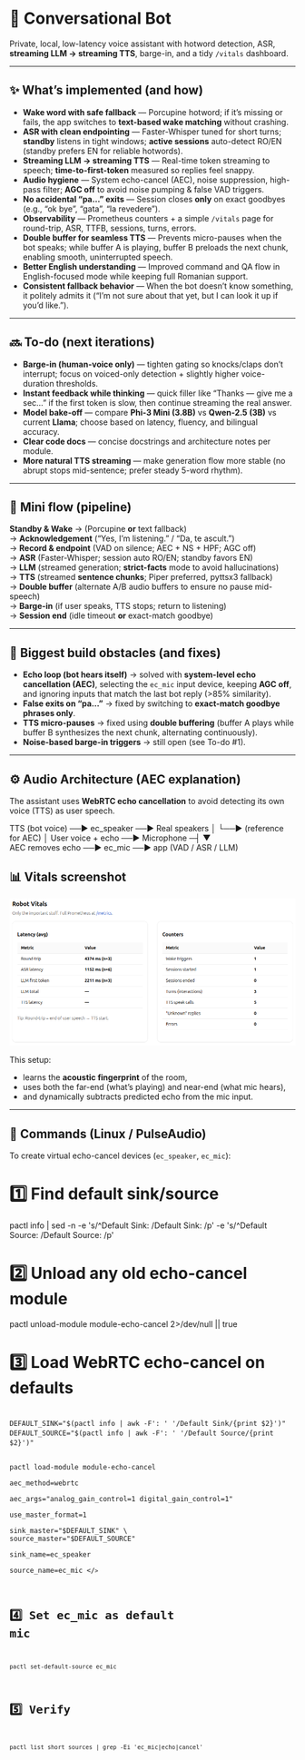 # 🧠 Conversational Bot

Private, local, low-latency voice assistant with hotword detection, ASR, **streaming LLM → streaming TTS**, barge-in, and a tidy `/vitals` dashboard.

---

## ✨ What’s implemented (and how)

- **Wake word with safe fallback** — Porcupine hotword; if it’s missing or fails, the app switches to **text-based wake matching** without crashing.  
- **ASR with clean endpointing** — Faster-Whisper tuned for short turns; **standby** listens in tight windows; **active sessions** auto-detect RO/EN (standby prefers EN for reliable hotwords).  
- **Streaming LLM → streaming TTS** — Real-time token streaming to speech; **time-to-first-token** measured so replies feel snappy.  
- **Audio hygiene** — System echo-cancel (AEC), noise suppression, high-pass filter; **AGC off** to avoid noise pumping & false VAD triggers.  
- **No accidental “pa…” exits** — Session closes **only** on exact goodbyes (e.g., “ok bye”, “gata”, “la revedere”).  
- **Observability** — Prometheus counters + a simple `/vitals` page for round-trip, ASR, TTFB, sessions, turns, errors.  
- **Double buffer for seamless TTS** — Prevents micro-pauses when the bot speaks; while buffer A is playing, buffer B preloads the next chunk, enabling smooth, uninterrupted speech.  
- **Better English understanding** — Improved command and QA flow in English-focused mode while keeping full Romanian support.  
- **Consistent fallback behavior** — When the bot doesn’t know something, it politely admits it (“I’m not sure about that yet, but I can look it up if you’d like.”).  

---

## 🔜 To-do (next iterations)

- **Barge-in (human-voice only)** — tighten gating so knocks/claps don’t interrupt; focus on voiced-only detection + slightly higher voice-duration thresholds.  
- **Instant feedback while thinking** — quick filler like “Thanks — give me a sec…” if the first token is slow, then continue streaming the real answer.  
- **Model bake-off** — compare **Phi-3 Mini (3.8B)** vs **Qwen-2.5 (3B)** vs current **Llama**; choose based on latency, fluency, and bilingual accuracy.  
- **Clear code docs** — concise docstrings and architecture notes per module.  
- **More natural TTS streaming** — make generation flow more stable (no abrupt stops mid-sentence; prefer steady 5-word rhythm).  

---

## 🧩 Mini flow (pipeline)

**Standby & Wake** → (Porcupine **or** text fallback)  
→ **Acknowledgement** (“Yes, I’m listening.” / “Da, te ascult.”)  
→ **Record & endpoint** (VAD on silence; AEC + NS + HPF; AGC off)  
→ **ASR** (Faster-Whisper; session auto RO/EN; standby favors EN)  
→ **LLM** (streamed generation; **strict-facts** mode to avoid hallucinations)  
→ **TTS** (streamed **sentence chunks**; Piper preferred, pyttsx3 fallback)  
→ **Double buffer** (alternate A/B audio buffers to ensure no pause mid-speech)  
→ **Barge-in** (if user speaks, TTS stops; return to listening)  
→ **Session end** (idle timeout **or** exact-match goodbye)

---

## 🧪 Biggest build obstacles (and fixes)

- **Echo loop (bot hears itself)** → solved with **system-level echo cancellation (AEC)**, selecting the `ec_mic` input device, keeping **AGC off**, and ignoring inputs that match the last bot reply (>85% similarity).  
- **False exits on “pa…”** → fixed by switching to **exact-match goodbye phrases only**.  
- **TTS micro-pauses** → fixed using **double buffering** (buffer A plays while buffer B synthesizes the next chunk, alternating continuously).  
- **Noise-based barge-in triggers** → still open (see To-do #1).

---

## ⚙️ Audio Architecture (AEC explanation)

The assistant uses **WebRTC echo cancellation** to avoid detecting its own voice (TTS) as user speech.

TTS (bot voice) ──► ec_speaker ──► Real speakers
                        │
                        └──► (reference for AEC)
                                  │
User voice + echo ──► Microphone ─┤
                                  ▼  
                           AEC removes echo ──► ec_mic ──► app (VAD / ASR / LLM)

                           

## 📊 Vitals screenshot

![Robot Vitals](src/utils/vitals.png)


This setup:
- learns the **acoustic fingerprint** of the room,
- uses both the far-end (what’s playing) and near-end (what mic hears),
- and dynamically subtracts predicted echo from the mic input.

---

## 🧰 Commands (Linux / PulseAudio)

To create virtual echo-cancel devices (`ec_speaker`, `ec_mic`):

# 1️⃣ Find default sink/source
pactl info | sed -n -e 's/^Default Sink: /Default Sink: /p' -e 's/^Default Source: /Default Source: /p'

# 2️⃣ Unload any old echo-cancel module
pactl unload-module module-echo-cancel 2>/dev/null || true

# 3️⃣ Load WebRTC echo-cancel on defaults
<code>
DEFAULT_SINK="$(pactl info | awk -F': ' '/Default Sink/{print $2}')"
DEFAULT_SOURCE="$(pactl info | awk -F': ' '/Default Source/{print $2}')"

pactl load-module module-echo-cancel \
  aec_method=webrtc \
  aec_args="analog_gain_control=1 digital_gain_control=1" \
  use_master_format=1 \
  sink_master="$DEFAULT_SINK" \
  source_master="$DEFAULT_SOURCE" \
  sink_name=ec_speaker \
  source_name=ec_mic
</<code>>

# 4️⃣ Set ec_mic as default mic
pactl set-default-source ec_mic

# 5️⃣ Verify
pactl list short sources | grep -Ei 'ec_mic|echo|cancel'
